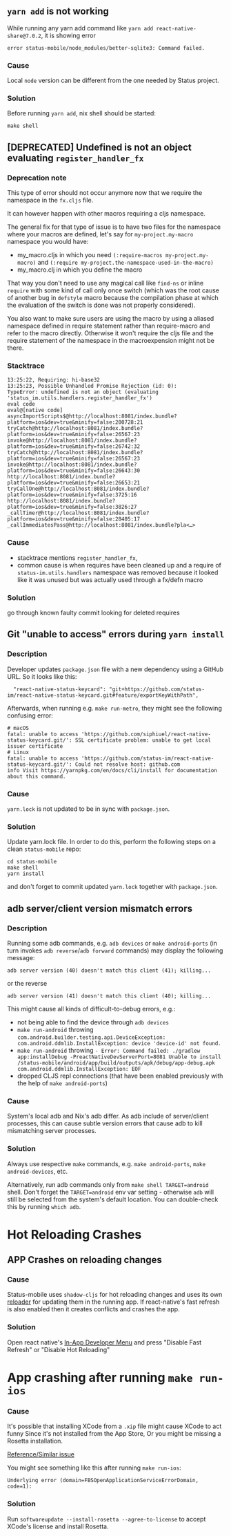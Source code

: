 ## `yarn add` is not working

While running any yarn add command like `yarn add react-native-share@7.0.2`, it is showing error

```
error status-mobile/node_modules/better-sqlite3: Command failed.
```

### Cause

Local `node` version can be different from the one needed by Status project.

### Solution

Before running `yarn add`, nix shell should be started:

```
make shell
```


## [DEPRECATED] Undefined is not an object evaluating `register_handler_fx`

### Deprecation note

This type of error should not occur anymore now that we require the namespace in the `fx.cljs` file. 

It can however happen with other macros requiring a cljs namespace. 

The general fix for that type of issue is to have two files for the namespace where your macros are defined, let's say for `my-project.my-macro` namespace you would have: 
- my_macro.cljs in which you need `(:require-macros my-project.my-macro)` and `(:require my-project.the-namespace-used-in-the-macro)`
- my_macro.clj in which you define the macro

That way you don't need to use any magical call like `find-ns` or inline `require` with some kind of call only once switch (which was the root cause of another bug in ``defstyle`` macro because the compilation phase at which the evaluation of the switch is done was not properly considered).

You also want to make sure users are using the macro by using a aliased namespace defined in require statement rather than require-macro and refer to the macro directly. Otherwise it won't require the cljs file and the require statement of the namespace in the macroexpension might not be there.

### Stacktrace

```
13:25:22, Requiring: hi-base32
13:25:23, Possible Unhandled Promise Rejection (id: 0):
TypeError: undefined is not an object (evaluating 'status_im.utils.handlers.register_handler_fx')
eval code
eval@[native code]
asyncImportScripts$@http://localhost:8081/index.bundle?platform=ios&dev=true&minify=false:200728:21
tryCatch@http://localhost:8081/index.bundle?platform=ios&dev=true&minify=false:26567:23
invoke@http://localhost:8081/index.bundle?platform=ios&dev=true&minify=false:26742:32
tryCatch@http://localhost:8081/index.bundle?platform=ios&dev=true&minify=false:26567:23
invoke@http://localhost:8081/index.bundle?platform=ios&dev=true&minify=false:26643:30
http://localhost:8081/index.bundle?platform=ios&dev=true&minify=false:26653:21
tryCallOne@http://localhost:8081/index.bundle?platform=ios&dev=true&minify=false:3725:16
http://localhost:8081/index.bundle?platform=ios&dev=true&minify=false:3826:27
_callTimer@http://localhost:8081/index.bundle?platform=ios&dev=true&minify=false:28405:17
_callImmediatesPass@http://localhost:8081/index.bundle?pla<…>
```

### Cause

- stacktrace mentions `register_handler_fx`, 
- common cause is when requires have been cleaned up and a require of `status-im.utils.handlers` namespace was removed because it looked like it was unused but was actually used through a fx/defn macro

### Solution

go through known faulty commit looking for deleted requires


## Git "unable to access" errors during `yarn install`

### Description
Developer updates `package.json` file with a new dependency using a GitHub URL. So it looks like this:
```
  "react-native-status-keycard": "git+https://github.com/status-im/react-native-status-keycard.git#feature/exportKeyWithPath",
```
Afterwards, when running e.g. `make run-metro`, they might see the following confusing error:
```
# macOS
fatal: unable to access 'https://github.com/siphiuel/react-native-status-keycard.git/': SSL certificate problem: unable to get local issuer certificate
# Linux
fatal: unable to access 'https://github.com/status-im/react-native-status-keycard.git/': Could not resolve host: github.com
info Visit https://yarnpkg.com/en/docs/cli/install for documentation about this command.
```

### Cause
`yarn.lock` is not updated to be in sync with `package.json`.

### Solution
Update yarn.lock file. In order to do this, perform the following steps on a clean `status-mobile` repo:
```
cd status-mobile
make shell
yarn install
```
and don't forget to commit updated `yarn.lock` together with `package.json`.


## adb server/client version mismatch errors

### Description
Running some adb commands, e.g. `adb devices` or `make android-ports` (in turn invokes `adb reverse`/`adb forward` commands) may display the following message:
```
adb server version (40) doesn't match this client (41); killing...
```
or the reverse
```
adb server version (41) doesn't match this client (40); killing...
```

This might cause all kinds of difficult-to-debug errors, e.g.:
  -  not being able to find the device through `adb devices`
  -  `make run-android` throwing `com.android.builder.testing.api.DeviceException: com.android.ddmlib.InstallException: device 'device-id' not found.`
  -  `make run-android` throwing `- Error: Command failed: ./gradlew app:installDebug -PreactNativeDevServerPort=8081 Unable to install /status-mobile/android/app/build/outputs/apk/debug/app-debug.apk com.android.ddmlib.InstallException: EOF`
  - dropped CLJS repl connections (that have been enabled previously with the help of `make android-ports`)

### Cause
System's local adb and Nix's adb differ. As adb include of server/client processes, this can cause subtle version errors that cause adb to kill mismatching server processes.

### Solution
Always use respective `make` commands, e.g. `make android-ports`, `make android-devices`, etc.

Alternatively, run adb commands only from `make shell TARGET=android` shell. Don't forget the `TARGET=android` env var setting - otherwise `adb` will still be selected from the system's default location. You can double-check this by running `which adb`.

# Hot Reloading Crashes
## APP Crashes on reloading changes

### Cause
Status-mobile uses `shadow-cljs` for hot reloading changes and uses its own [reloader](https://github.com/status-im/status-mobile/blob/develop/src/status_im/reloader.cljs) for updating them in the running app. If react-native's fast refresh is also enabled then it creates conflicts and crashes the app.

### Solution
Open react native's [In-App Developer Menu](https://reactnative.dev/docs/debugging#accessing-the-in-app-developer-menu) and press "Disable Fast Refresh" or "Disable Hot Reloading"

# App crashing after running `make run-ios`

### Cause
It's possible that installing XCode from a `.xip` file might cause XCode to act funny
Since it's not installed from the App Store, Or you might be missing a Rosetta installation.

[Reference/Similar issue](https://github.com/expo/expo-cli/issues/3197)

You might see something like this after running `make run-ios`:
```
Underlying error (domain=FBSOpenApplicationServiceErrorDomain, code=1):
```
### Solution
Run `softwareupdate --install-rosetta --agree-to-license`
to accept XCode's license and install Rosetta.
